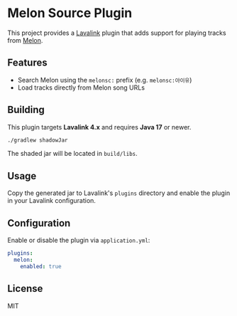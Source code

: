 # Melon Source Plugin

This project provides a [Lavalink](https://github.com/lavalink-devs/Lavalink) plugin that adds support for playing tracks from [Melon](https://www.melon.com/).

## Features

- Search Melon using the `melonsc:` prefix (e.g. `melonsc:아이유`)
- Load tracks directly from Melon song URLs

## Building

This plugin targets **Lavalink 4.x** and requires **Java 17** or newer.

```bash
./gradlew shadowJar
```
The shaded jar will be located in `build/libs`.

## Usage

Copy the generated jar to Lavalink's `plugins` directory and enable the plugin in your Lavalink configuration.

## Configuration

Enable or disable the plugin via `application.yml`:

```yaml
plugins:
  melon:
    enabled: true
```

## License

MIT